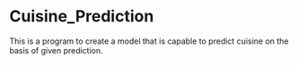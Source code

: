 # Cuisine_Prediction
This is a program to create a model that is capable to predict cuisine on the basis of given prediction.
